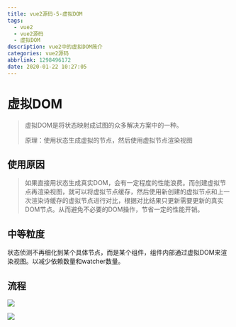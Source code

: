 ```yaml
---
title: vue2源码-5-虚拟DOM
tags:
  - vue2
  - vue2源码
  - 虚拟DOM
description: vue2中的虚拟DOM简介
categories: vue2源码
abbrlink: 1298496172
date: 2020-01-22 10:27:05
---
```


# 虚拟DOM

> 虚拟DOM是将状态映射成试图的众多解决方案中的一种。
>
> 原理：使用状态生成虚拟的节点，然后使用虚拟节点渲染视图

## 使用原因

> 如果直接用状态生成真实DOM，会有一定程度的性能浪费。而创建虚拟节点再渲染视图，就可以将虚拟节点缓存，然后使用新创建的虚拟节点和上一次渲染诗缓存的虚拟节点进行对比，根据对比结果只更新需要更新的真实DOM节点。从而避免不必要的DOM操作，节省一定的性能开销。

## 中等粒度

状态侦测不再细化到某个具体节点，而是某个组件，组件内部通过虚拟DOM来渲染视图。以减少依赖数量和watcher数量。

## 流程

![](http://img.chensenran.top/1579662555079.png)

![](http://img.chensenran.top/1579662600563.png)

